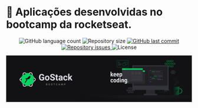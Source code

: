 <h1> 
  🚀 Aplicações desenvolvidas no bootcamp da rocketseat.
</h1>

<p align='center'>
  <img alt='GitHub language count' src='https://img.shields.io/github/languages/count/olimpiossdx/GoStack'>

  <img alt='Repository size' src='https://img.shields.io/github/repo-size/olimpiossdx/GoStack'>
  
  <a href='https://github.com/olimpiossdx/omniStack/commits/master'>
    <img alt='GitHub last commit' src='https://img.shields.io/github/last-commit/olimpiossdx/GoStack'>
  </a>

  <a href='https://github.com/olimpiossdx/omniStack/10_semana/issues'>
    <img alt='Repository issues' src='https://img.shields.io/github/issues/olimpiossdx/GoStack'>
  </a>

  <img alt='License' src='https://img.shields.io/badge/license-MIT-brightgreen'>
</p>

<img alt='' title='BootCamp' src='.github/bootcamp.png' />
